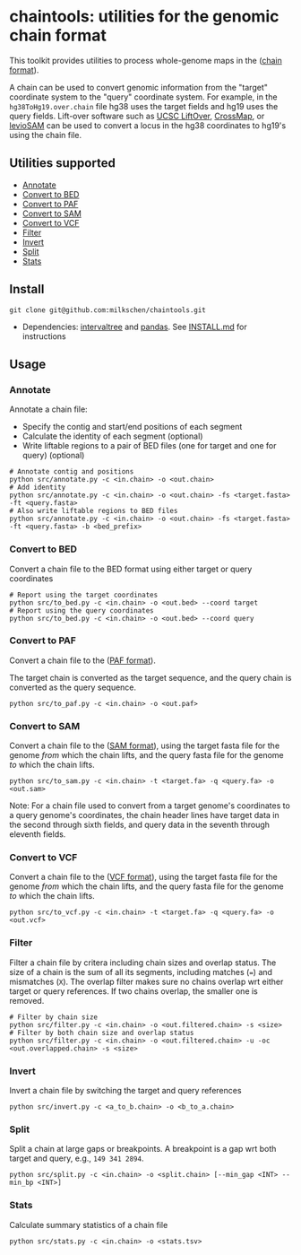 # chaintools: utilities for the genomic chain format

This toolkit provides utilities to process whole-genome maps in the ([chain format](https://genome.ucsc.edu/goldenPath/help/chain.html)).

A chain can be used to convert genomic information from the "target" coordinate system to the "query" coordinate system.
For example, in the `hg38ToHg19.over.chain` file hg38 uses the target fields and hg19 uses the query fields.
Lift-over software such as [UCSC LiftOver](https://genome.ucsc.edu/cgi-bin/hgLiftOver), [CrossMap](https://github.com/liguowang/CrossMap), or [levioSAM](https://github.com/alshai/levioSAM) can be used to  convert a locus in the hg38 coordinates to hg19's using the chain file.


## Utilities supported
* [Annotate](#annotate)
* [Convert to BED](#to_bed)
* [Convert to PAF](#to_paf)
* [Convert to SAM](#to_sam)
* [Convert to VCF](#to_vcf)
* [Filter](#filter)
* [Invert](#invert)
* [Split](#split)
* [Stats](#stats)


## Install

```
git clone git@github.com:milkschen/chaintools.git
```

* Dependencies: [intervaltree](https://github.com/chaimleib/intervaltree) and [pandas](https://pandas.pydata.org). See [INSTALL.md](INSTALL.md) for instructions



## Usage

<a name="annotate"></a>
### Annotate 
Annotate a chain file:
* Specify the contig and start/end positions of each segment
* Calculate the identity of each segment (optional)
* Write liftable regions to a pair of BED files (one for target and one for query) (optional)

```
# Annotate contig and positions
python src/annotate.py -c <in.chain> -o <out.chain>
# Add identity
python src/annotate.py -c <in.chain> -o <out.chain> -fs <target.fasta> -ft <query.fasta>
# Also write liftable regions to BED files
python src/annotate.py -c <in.chain> -o <out.chain> -fs <target.fasta> -ft <query.fasta> -b <bed_prefix>
```


<a name="to_bed"></a>
### Convert to BED
Convert a chain file to the BED format using either target or query coordinates

```
# Report using the target coordinates
python src/to_bed.py -c <in.chain> -o <out.bed> --coord target
# Report using the query coordinates
python src/to_bed.py -c <in.chain> -o <out.bed> --coord query
```


<a name="to_paf"></a>
### Convert to PAF
Convert a chain file to the ([PAF format](https://github.com/lh3/miniasm/blob/master/PAF.md)). 

The target chain is converted as the target sequence, and the query chain is converted as the query sequence.

```
python src/to_paf.py -c <in.chain> -o <out.paf>
```


<a name="to_sam"></a>
### Convert to SAM
Convert a chain file to the ([SAM format](https://samtools.github.io/hts-specs/SAMv1.pdf)), 
using the target fasta file for the genome *from* which
the chain lifts, and the query fasta file for the genome *to* which the chain lifts.

```
python src/to_sam.py -c <in.chain> -t <target.fa> -q <query.fa> -o <out.sam> 
```

Note: For a chain file used to convert from a target genome's coordinates to a query
genome's coordinates, the chain header lines have target data in the second through
sixth fields, and query data in the seventh through eleventh fields.


<a name="to_vcf"></a>
### Convert to VCF
Convert a chain file to the ([VCF format](https://samtools.github.io/hts-specs/VCFv4.2.pdf)),
using the target fasta file for the genome *from* which
the chain lifts, and the query fasta file for the genome *to* which the chain lifts.

```
python src/to_vcf.py -c <in.chain> -t <target.fa> -q <query.fa> -o <out.vcf>
```


<a name="filter"></a>
### Filter
Filter a chain file by critera including chain sizes and overlap status. 
The size of a chain is the sum of all its segments, including matches (`=`) and mismatches (`X`). 
The overlap filter makes sure no chains overlap wrt either target or query references. If two chains overlap, the smaller one is removed.

```
# Filter by chain size
python src/filter.py -c <in.chain> -o <out.filtered.chain> -s <size>
# Filter by both chain size and overlap status
python src/filter.py -c <in.chain> -o <out.filtered.chain> -u -oc <out.overlapped.chain> -s <size>
```


<a name="invert"></a>
### Invert
Invert a chain file by switching the target and query references

```
python src/invert.py -c <a_to_b.chain> -o <b_to_a.chain>
```


<a name="split"></a>
### Split 
Split a chain at large gaps or breakpoints. A breakpoint is a gap wrt both target and query, e.g., `149 341 2894`.

```
python src/split.py -c <in.chain> -o <split.chain> [--min_gap <INT> --min_bp <INT>]
```


<a name="stats"></a>
### Stats
Calculate summary statistics of a chain file

```
python src/stats.py -c <in.chain> -o <stats.tsv>
```
